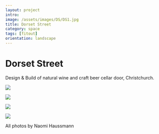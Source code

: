 ```yaml
---
layout: project
intro:  
image: /assets/images/DS/DS1.jpg
title: Dorset Street
category: space
tags: [fitout]
orientation: landscape
---
```


# Dorset Street 

Design & Build of natural wine and craft beer cellar door, Christchurch. 

![](/assets/images/DS/DS1.jpg)

![](/assets/images/DS/DS2.jpg)

![](/assets/images/DS/DS3.jpg)

![](/assets/images/DS/DS4.jpg)

All photos by Naomi Haussmann
